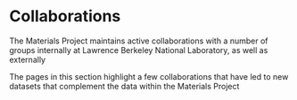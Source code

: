 # Collaborations

The Materials Project maintains active collaborations with a number of groups internally at Lawrence Berkeley National Laboratory, as well as externally

The pages in this section highlight a few collaborations that have led to new datasets that complement the data within the Materials Project

